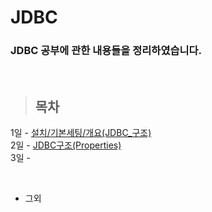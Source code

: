 JDBC
==============

### JDBC 공부에 관한 내용들을 정리하였습니다.

<br/>

> ## 목차 <br>
 1일 - [설치/기본세팅/개요(JDBC_구조)](https://github.com/Kalph/JDBCStudy/tree/master/1Day) <br/>
 2일 - [JDBC구조(Properties)](https://github.com/Kalph/JDBCStudy/tree/master/2Day) <br/>
 3일 - []() <br/>
 
 <br/> 
 
 * 그외 <br/>
  []() <br/>
